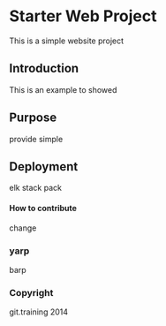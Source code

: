 # Starter Web Project

This is a simple website project

## Introduction

This is an example to showed

## Purpose

provide simple

## Deployment

elk stack pack 

#### How to contribute

change

### yarp
barp

### Copyright
git.training 2014
